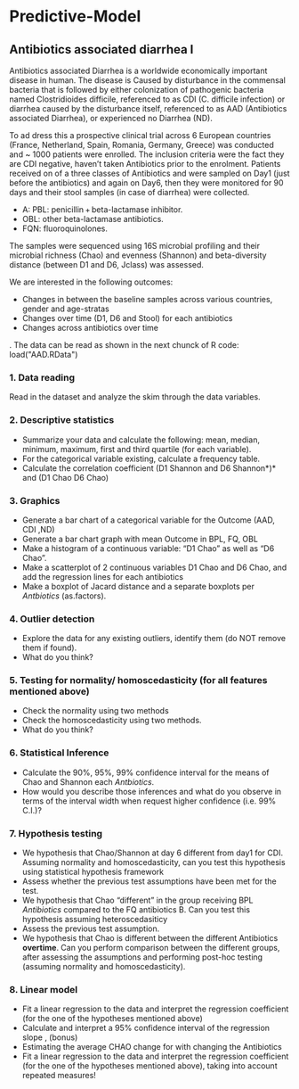 # Predictive-Model
## **Antibiotics associated diarrhea I**
Antibiotics associated Diarrhea is a worldwide economically important disease in human. The disease is Caused by disturbance in the commensal bacteria that is followed by either colonization of pathogenic bacteria named Clostridioides difficile, referenced to as CDI (C. difficile infection) or diarrhea caused by the disturbance itself, referenced to as AAD (Antibiotics associated Diarrhea), or experienced no Diarrhea (ND).

To ad dress this a prospective clinical trial across 6 European countries (France, Netherland, Spain, Romania, Germany, Greece) was conducted and ~ 1000 patients were enrolled. The inclusion criteria were the fact they are CDI negative, haven’t taken Antibiotics prior to the enrolment. Patients received on of a three classes of Antibiotics and were sampled on Day1 (just before the antibiotics) and again on Day6, then they were monitored for 90 days and their stool samples (in case of diarrhea) were collected. 

- A: PBL: penicillin + beta-lactamase inhibitor. 
- OBL: other beta-lactamase antibiotics. 
- FQN: fluoroquinolones. 

The samples were sequenced using 16S microbial profiling and their microbial richness (Chao) and evenness (Shannon) and beta-diversity distance (between D1 and D6, Jclass) was assessed.

We are interested in the following outcomes:

- Changes in between the baseline samples across various countries, gender and age-stratas
- Changes over time (D1, D6 and Stool) for each antibiotics
- Changes across antibiotics over time

. The data can be read as shown in the next chunck of R code: load("AAD.RData")
### 1. **Data reading**
Read in the dataset and analyze the skim through the data variables.
### 2. **Descriptive statistics**
- Summarize your data and calculate the following: mean, median, minimum, maximum, first and third quartile (for each variable). 
- For the categorical variable existing, calculate a frequency table. 
- Calculate the correlation coefficient (D1 Shannon and D6 Shannon*)* and (D1 Chao D6 Chao)

### 3. **Graphics**
- Generate a bar chart of a categorical variable for the Outcome (AAD, CDI ,ND)
- Generate a bar chart graph with mean Outcome in BPL, FQ, OBL 
- Make a histogram of a continuous variable: “D1 Chao” as well as “D6 Chao”.
- Make a scatterplot of 2 continuous variables D1 Chao and D6 Chao, and add the regression lines for each antibiotics
- Make a boxplot of Jacard distance   and a separate boxplots per *Antbiotics* (as.factors). 

### 4. **Outlier detection**
- Explore the data for any existing outliers, identify them (do NOT remove them if found).
- What do you think?

### 5. **Testing for normality/ homoscedasticity** (for all features mentioned above)
- Check the normality using two methods
- Check the homoscedasticity using two methods. 
- What do you think?

### 6. Statistical Inference
- Calculate the 90%, 95%, 99% confidence interval for the means of Chao and Shannon each *Antbiotics*.
- How would you describe those inferences and what do you observe in terms of the interval width when request higher confidence (i.e. 99% C.I.)?

### 7. Hypothesis testing
- We hypothesis that Chao/Shannon at day 6 different from day1 for CDI. Assuming normality and homoscedasticity, can you test this hypothesis using statistical hypothesis framework
- Assess whether the previous test assumptions have been met for the test.
- We hypothesis that Chao “different” in the group receiving BPL *Antibiotics*  compared to the FQ antibiotics B. Can you test this hypothesis assuming heteroscedasiticy 
- Assess the previous test assumption.
- We hypothesis that Chao is different between the different Antibiotics **overtime**. Can you perform comparison between the different groups, after assessing the assumptions and performing post-hoc testing (assuming normality and homoscedasticity).
### 8. Linear model
- Fit a linear regression to the data and interpret the regression coefficient (for the one of the hypotheses mentioned above)
- Calculate and interpret a 95% confidence interval of the regression slope , (bonus)
- Estimating the average CHAO change for with changing the Antibiotics
- Fit a linear regression to the data and interpret the regression coefficient (for the one of the hypotheses mentioned above), taking into account repeated measures!


